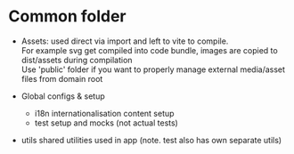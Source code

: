 # Common folder

- Assets: used direct via import and left to vite to compile.  
  For example svg get compiled into code bundle, images are copied to dist/assets during compilation  
  Use 'public' folder if you want to properly manage external media/asset files from domain root

- Global configs & setup

  - i18n internationalisation content setup
  - test setup and mocks (not actual tests)

- utils
  shared utilities used in app
  (note. test also has own separate utils)
